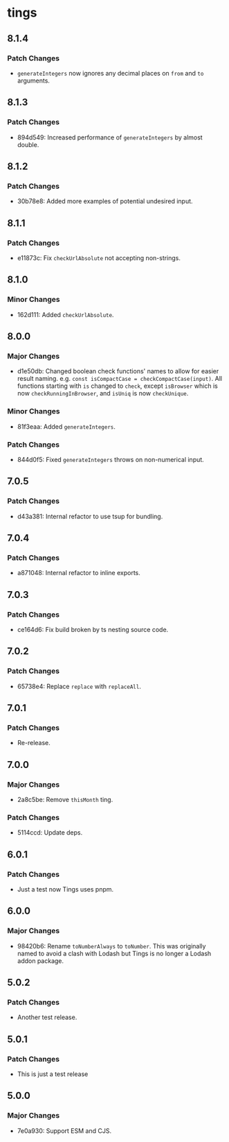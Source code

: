 # tings

## 8.1.4

### Patch Changes

- `generateIntegers` now ignores any decimal places on `from` and `to`
  arguments.

## 8.1.3

### Patch Changes

- 894d549: Increased performance of `generateIntegers` by almost double.

## 8.1.2

### Patch Changes

- 30b78e8: Added more examples of potential undesired input.

## 8.1.1

### Patch Changes

- e11873c: Fix `checkUrlAbsolute` not accepting non-strings.

## 8.1.0

### Minor Changes

- 162d111: Added `checkUrlAbsolute`.

## 8.0.0

### Major Changes

- d1e50db: Changed boolean check functions' names to allow for easier result
  naming. e.g. `const isCompactCase = checkCompactCase(input)`. All functions
  starting with `is` changed to `check`, except `isBrowser` which is now
  `checkRunningInBrowser`, and `isUniq` is now `checkUnique`.

### Minor Changes

- 81f3eaa: Added `generateIntegers`.

### Patch Changes

- 844d0f5: Fixed `generateIntegers` throws on non-numerical input.

## 7.0.5

### Patch Changes

- d43a381: Internal refactor to use tsup for bundling.

## 7.0.4

### Patch Changes

- a871048: Internal refactor to inline exports.

## 7.0.3

### Patch Changes

- ce164d6: Fix build broken by ts nesting source code.

## 7.0.2

### Patch Changes

- 65738e4: Replace `replace` with `replaceAll`.

## 7.0.1

### Patch Changes

- Re-release.

## 7.0.0

### Major Changes

- 2a8c5be: Remove `thisMonth` ting.

### Patch Changes

- 5114ccd: Update deps.

## 6.0.1

### Patch Changes

- Just a test now Tings uses pnpm.

## 6.0.0

### Major Changes

- 98420b6: Rename `toNumberAlways` to `toNumber`. This was originally named to
  avoid a clash with Lodash but Tings is no longer a Lodash addon package.

## 5.0.2

### Patch Changes

- Another test release.

## 5.0.1

### Patch Changes

- This is just a test release

## 5.0.0

### Major Changes

- 7e0a930: Support ESM and CJS.
